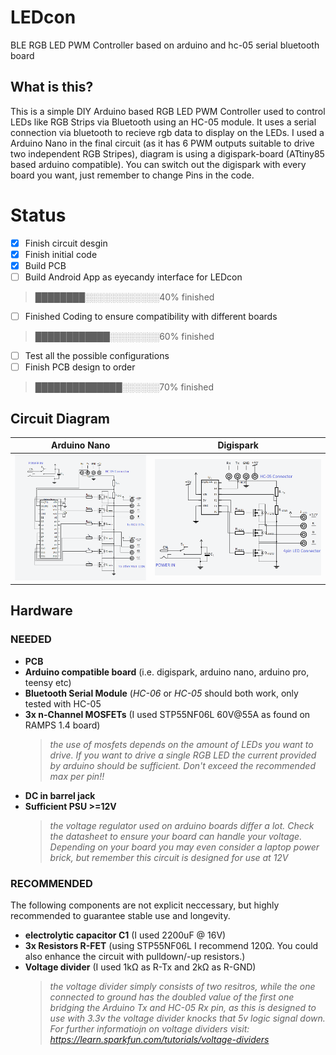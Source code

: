 # LEDcon
BLE RGB LED PWM Controller based on arduino and hc-05 serial bluetooth board


## What is this?

This is a simple DIY Arduino based RGB LED PWM Controller used to control LEDs like RGB Strips via Bluetooth using an HC-05 module.
It uses a serial connection via bluetooth to recieve rgb data to display on the LEDs.
I used a Arduino Nano in the final circuit (as it has 6 PWM outputs suitable to drive two independent RGB Stripes), diagram is using a digispark-board (ATtiny85 based arduino compatible). You can switch out the digispark with every board you want, just remember to change Pins in the code.

# Status
- [x] Finish circuit desgin
- [x] Finish initial code
- [x] Build PCB
- [ ] Build Android App as eyecandy interface for LEDcon                             
> ████████░░░░░░░░░░░░40% finished
- [ ] Finished Coding to ensure compatibility with different boards     
> ████████████░░░░░░░░60% finished
- [ ] Test all the possible configurations
- [ ] Finish PCB design to order                                        
> ██████████████░░░░░░70% finished

## Circuit Diagram
Arduino Nano | Digispark
------------ | -------------
![schematics](/img/Arduino_Nano_Circuit.png?raw=true "Reference Circuit for Arduino Nano") | ![schematics](/img/Digispark_Circuit.png?raw=true "Reference Circuit for Digispark")

## Hardware

### NEEDED


* __PCB__
* __Arduino compatible board__ (i.e. digispark, arduino nano, arduino pro, teensy etc)
* __Bluetooth Serial Module__ (*HC-06* or *HC-05* should both work, only tested with HC-05
* __3x n-Channel MOSFETs__ (I used STP55NF06L 60V@55A as found on RAMPS 1.4 board)
   > *the use of mosfets depends on the amount of LEDs you want to drive. If you want to drive a single RGB LED the current provided by arduino should be sufficient. Don't exceed the recommended max per pin!!*
* __DC in barrel jack__
* __Sufficient PSU >=12V__ 
  > *the voltage regulator used on arduino boards differ a lot. Check the datasheet to ensure your board can handle your voltage. Depending on your board you may even consider a laptop power brick, but remember this circuit is designed for use at 12V*


### RECOMMENDED


The following components are not explicit neccessary, but highly recommended to guarantee stable use and longevity.

* __electrolytic capacitor C1__ (I used 2200uF @ 16V)
* __3x Resistors R-FET__ (using STP55NF06L I recommend 120Ω. You could also enhance the circuit with pulldown/-up resistors.)
* __Voltage divider__ (I used 1kΩ as R-Tx and 2kΩ as R-GND)
  > *the voltage divider simply consists of two resitros, while the one connected to ground has the doubled value of the first one bridging the Arduino Tx and HC-05 Rx pin, as this is designed to use with 3.3v the voltage divider knocks that 5v logic signal down. For further informatiojn on voltage dividers visit: https://learn.sparkfun.com/tutorials/voltage-dividers*
